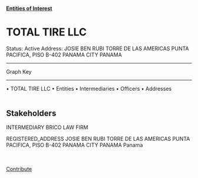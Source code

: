 #### [Entities of Interest](/list.html)
<link rel="stylesheet" type="text/css" href="../../assets/style.css">

<style>
body{background-image:url("http://eoi-graphs.s3-website-eu-west-1.amazonaws.com/TOTAL_TIRE_LLC.png");background-repeat: no-repeat;background-size: contain;}
.markdown>p>span{background-color: white;}
</style>

# TOTAL TIRE LLC
<span>Status: Active
Address: JOSIE BEN RUBI TORRE DE LAS AMERICAS PUNTA PACIFICA, PISO B-402 PANAMA CITY PANAMA
</span>

---



<div class="legend">
Graph Key
<hr>
<span class="focus">• TOTAL TIRE LLC</span>
<span class="entity">• Entities</span>
<span class="intermediary">• Intermediaries</span>
<span class="officer">• Officers</span>
<span class="address">• Addresses</span>
</div><br>


## Stakeholders
<span>INTERMEDIARY
BRICO LAW FIRM
</span>

<span>REGISTERED_ADDRESS
JOSIE BEN RUBI TORRE DE LAS AMERICAS PUNTA PACIFICA, PISO B-402 PANAMA CITY PANAMA
Panama
</span>

<br><br><a class="contribute_button" href="Readme.md">Contribute</a>